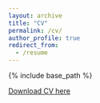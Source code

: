 ```yaml
---
layout: archive
title: "CV"
permalink: /cv/
author_profile: true
redirect_from:
  - /resume
---
```


{% include base_path %}

[Download CV here](http://ClonedOne.github.io/files/GiorgioSeveriCV.pdf)
